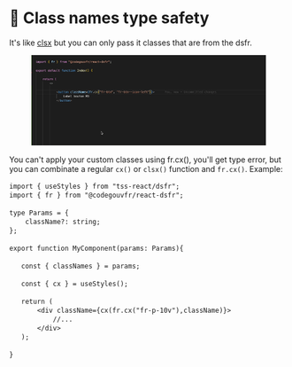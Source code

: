 # 🦺 Class names type safety

It's like [clsx](https://www.npmjs.com/package/clsx) but you can only pass it classes that are from the dsfr. &#x20;

<figure><img src=".gitbook/assets/frcx (1).gif" alt=""><figcaption></figcaption></figure>

You can't apply your custom classes using fr.cx(), you'll get type error, but you can combinate a regular `cx()` or `clsx()` function and `fr.cx()`. Example: &#x20;

```tsx
import { useStyles } from "tss-react/dsfr";
import { fr } from "@codegouvfr/react-dsfr";  

type Params = {
    className?: string;
};

export function MyComponent(params: Params){

   const { classNames } = params;  
   
   const { cx } = useStyles();
   
   return (
       <div className={cx(fr.cx("fr-p-10v"),className)}>
           //...
       </div>
   );

}
```
